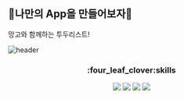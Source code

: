 ## 🐶나만의 App을 만들어보자🐶

망고와 함께하는 투두리스트!

![header](https://capsule-render.vercel.app/api?type=slice&color=auto&height=300&section=header&text=망고와%20함께하는%20todolist&fontSize=60)


<div align="center">
	<h3>:four_leaf_clover:skills</h3>
	<img src="https://img.shields.io/badge/Javascript-F7DF1E?style=flat&logo=Javascript&logoColor=white" />
	<img src="https://img.shields.io/badge/HTML5-E34F26?style=flat&logo=HTML5&logoColor=white" />
	<img src="https://img.shields.io/badge/CSS3-1572B6?style=flat&logo=CSS3&logoColor=white" />
	<img src="https://img.shields.io/badge/React-61DAFB?style=flat&logo=React&logoColor=white"/>
</div>
